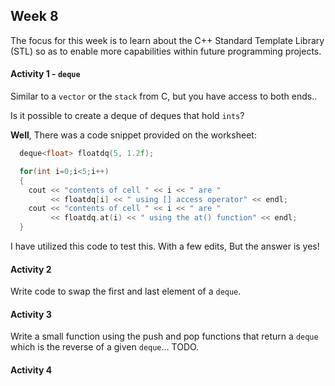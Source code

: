 ## Week 8
The focus for this week is to learn about the C++ Standard Template Library (STL) so as to enable more capabilities within future programming projects.

#### Activity 1 - `deque`
Similar to a `vector` or the `stack` from C, but you have access to both ends..

Is it possible to create a deque of deques that hold `ints`?

**Well**, There was a code snippet provided on the worksheet:

```c++
  deque<float> floatdq(5, 1.2f);

  for(int i=0;i<5;i++)
  {
    cout << "contents of cell " << i << " are "
         << floatdq[i] << " using [] access operator" << endl;
    cout << "contents of cell " << i << " are "
         << floatdq.at(i) << " using the at() function" << endl;
  }
```
I have utilized this code to test this.  With a few edits, But the answer is yes!

#### Activity 2
Write code to swap the first and last element of a `deque`.

#### Activity 3
Write a small function using the push and pop functions that return a `deque` which is the reverse of a given `deque`... TODO.

#### Activity 4

